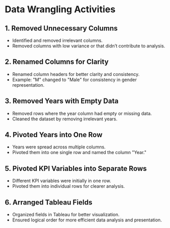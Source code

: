 # Data Wrangling Activities

## 1. Removed Unnecessary Columns
- Identified and removed irrelevant columns.
- Removed columns with low variance or that didn’t contribute to analysis.

## 2. Renamed Columns for Clarity
- Renamed column headers for better clarity and consistency.
- Example: "M" changed to "Male" for consistency in gender representation.

## 3. Removed Years with Empty Data
- Removed rows where the year column had empty or missing data.
- Cleaned the dataset by removing irrelevant years.

## 4. Pivoted Years into One Row
- Years were spread across multiple columns.
- Pivoted them into one single row and named the column "Year."

## 5. Pivoted KPI Variables into Separate Rows
- Different KPI variables were initially in one row.
- Pivoted them into individual rows for clearer analysis.

## 6. Arranged Tableau Fields
- Organized fields in Tableau for better visualization.
- Ensured logical order for more efficient data analysis and presentation.
